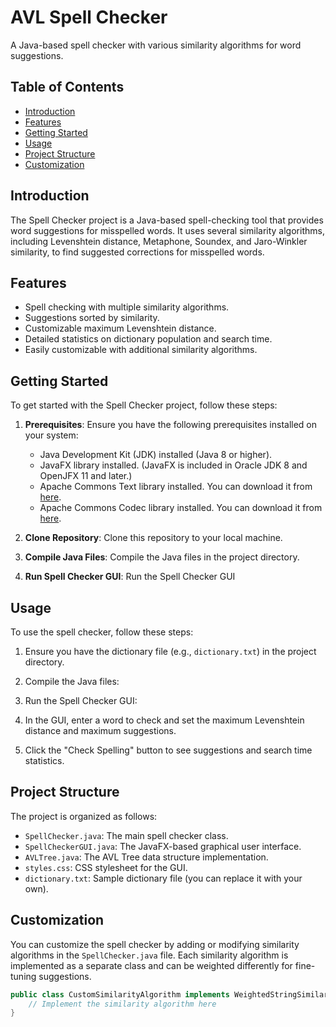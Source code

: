# AVL Spell Checker

A Java-based spell checker with various similarity algorithms for word suggestions.

## Table of Contents

- [Introduction](#introduction)
- [Features](#features)
- [Getting Started](#getting-started)
- [Usage](#usage)
- [Project Structure](#project-structure)
- [Customization](#customization)

## Introduction

The Spell Checker project is a Java-based spell-checking tool that provides word suggestions for misspelled words. It uses several similarity algorithms, including Levenshtein distance, Metaphone, Soundex, and Jaro-Winkler similarity, to find suggested corrections for misspelled words.

## Features

- Spell checking with multiple similarity algorithms.
- Suggestions sorted by similarity.
- Customizable maximum Levenshtein distance.
- Detailed statistics on dictionary population and search time.
- Easily customizable with additional similarity algorithms.

## Getting Started

To get started with the Spell Checker project, follow these steps:

1. **Prerequisites**: Ensure you have the following prerequisites installed on your system:

   - Java Development Kit (JDK) installed (Java 8 or higher).
   - JavaFX library installed. (JavaFX is included in Oracle JDK 8 and OpenJFX 11 and later.)
   - Apache Commons Text library installed. You can download it from [here](https://commons.apache.org/proper/commons-text/download_text.cgi).
   - Apache Commons Codec library installed. You can download it from [here](https://commons.apache.org/proper/commons-codec/download_codec.cgi).

2. **Clone Repository**: Clone this repository to your local machine.

3. **Compile Java Files**: Compile the Java files in the project directory.

4. **Run Spell Checker GUI**: Run the Spell Checker GUI



## Usage

To use the spell checker, follow these steps:

1. Ensure you have the dictionary file (e.g., `dictionary.txt`) in the project directory.

2. Compile the Java files:

3. Run the Spell Checker GUI:

4. In the GUI, enter a word to check and set the maximum Levenshtein distance and maximum suggestions.

5. Click the "Check Spelling" button to see suggestions and search time statistics.

## Project Structure

The project is organized as follows:

- `SpellChecker.java`: The main spell checker class.
- `SpellCheckerGUI.java`: The JavaFX-based graphical user interface.
- `AVLTree.java`: The AVL Tree data structure implementation.
- `styles.css`: CSS stylesheet for the GUI.
- `dictionary.txt`: Sample dictionary file (you can replace it with your own).

## Customization

You can customize the spell checker by adding or modifying similarity algorithms in the `SpellChecker.java` file. Each similarity algorithm is implemented as a separate class and can be weighted differently for fine-tuning suggestions.

```java
public class CustomSimilarityAlgorithm implements WeightedStringSimilarityAlgorithm {
    // Implement the similarity algorithm here
}
